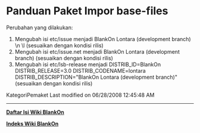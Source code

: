 # Panduan Paket Impor base-files
Perubahan yang dilakukan:
   1. Mengubah isi etc/issue menjadi
BlankOn Lontara (development branch) \n \l
     (sesuaikan dengan kondisi rilis)
   1. Mengubah isi etc/issue.net menjadi
BlankOn Lontara (development branch)
     (sesuaikan dengan kondisi rilis)
   1. Mengubah isi etc/lsb-release menjadi
DISTRIB_ID=BlankOn
DISTRIB_RELEASE=3.0
DISTRIB_CODENAME=lontara
DISTRIB_DESCRIPTION="BlankOn Lontara (development branch)"
     (sesuaikan dengan kondisi rilis)

KategoriPemaket
Last modified on 06/28/2008 12:45:48 AM

---
[**Daftar Isi Wiki BlankOn**](/DaftarIsi/README.md)
 
[**Indeks Wiki BlankOn**](/Indeks.md)
